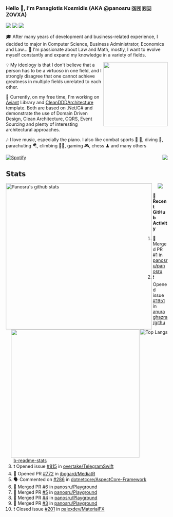 ### Hello 👋, I'm Panagiotis Kosmidis (AKA @panosru 🇬🇷 🇷🇺 ZOVXA)

[![](https://visitor-badge.glitch.me/badge?page_id=panosru-github-profile)](https://github.com/panosru) [![](https://img.shields.io/badge/-Panagiotis%20Kosmidis-blue?style=flat-square&logo=Linkedin&logoColor=white&link=https://www.linkedin.com/in/panagiotiskosmidis/)](https://www.linkedin.com/in/panagiotiskosmidis/) [![](https://img.shields.io/badge/-Europass%20CV-blue?style=flat-square&logo=microsoft-word&logoColor=white&link=https://url.kosmidis.me/europass)](https://url.kosmidis.me/europass)

🎓 After many years of development and business-related experience, I decided to major in Computer Science, Business Administrator, Economics and Law... 🤯 I'm passionate about Law and Math, mostly, I want to evolve myself constantly and expand my knowledge in a variety of fields.

<img align="right" width="200" src="https://user-images.githubusercontent.com/400362/145676737-ace81986-ddef-4213-b898-133aaecb023a.png" />

💡 My ideology is that I don't believe that a person has to be a virtuoso in one field, and I strongly disagree that one cannot achieve greatness in multiple fields unrelated to each other.

🔭 Currently, on my free time, I'm working on [Aviant](https://github.com/panosru/Aviant) Library and [CleanDDDArchitecture](https://github.com/panosru/CleanDDDArchitecture) template. Both are based on .Net/C# and demonstrate the use of Domain Driven Design, Clean Architecture, CQRS, Event Sourcing and plenty of interesting architectural approaches.

🎶 I love music, especially the piano. I also like combat sports 🥊 🤼, diving 🤿, parachuting 🪂, climbing 🧗🏻, gaming 🎮, chess ♟ and many others 

[![Spotify](https://novatorem.panosru.vercel.app/api/spotify)](https://open.spotify.com/user/panosru) [<img align="right" src="https://github-readme-stackoverflow.vercel.app/?userID=395187&theme=light&layout=compact">](https://stackoverflow.com/users/395187/panosru)

## 𝗦𝘁𝗮𝘁𝘀

<img width="455px" align="left" src="https://github-stats-git-custom-panosru.vercel.app/api?username=panosru&count_private=true&show_icons=true&include_all_commits=false&hide_border=true&custom_title=My%20Open%20Source%20Journey&locale=en&line_height=30" alt="Panosru's github stats" />

<img align="right" src="https://github-stats-git-custom-panosru.vercel.app/api/top-langs/?username=panosru&langs_count=20&layout=compact&count_private=true&hide_border=true&locale=en&exclude_repo=github-readme-stats,panosru,cockpit_GROUPS,jamesgeorge007,hedythedev,katerina-web,.net-rnd-i18n,php-censor,framework,BetterReflection,docker-php-censor,protos,node-jinjs,protos-docs,OxyNode" alt="Top Langs" />

<p align="center"><img src="http://github-readme-streak-stats.herokuapp.com?user=panosru&date_format=M%20j%5B%2C%20Y%5D&hide_border=true" /></p>


<img align="right" width="400" src="https://github-stats-git-custom-panosru.vercel.app/api/wakatime?username=panosru&hide_border=true" />

**👣 Recent GitHub Activity**

<!--START_SECTION:activity-->
1. 🎉 Merged PR [#1](https://github.com/panosru/panosru/pull/1) in [panosru/panosru](https://github.com/panosru/panosru)
2. ❗️ Opened issue [#1951](https://github.com/anuraghazra/github-readme-stats/issues/1951) in [anuraghazra/github-readme-stats](https://github.com/anuraghazra/github-readme-stats)
3. ❗️ Opened issue [#815](https://github.com/overtake/TelegramSwift/issues/815) in [overtake/TelegramSwift](https://github.com/overtake/TelegramSwift)
4. 💪 Opened PR [#772](https://github.com/jbogard/MediatR/pull/772) in [jbogard/MediatR](https://github.com/jbogard/MediatR)
5. 🗣 Commented on [#286](https://github.com/dotnetcore/AspectCore-Framework/issues/286) in [dotnetcore/AspectCore-Framework](https://github.com/dotnetcore/AspectCore-Framework)
6. 🎉 Merged PR [#6](https://github.com/panosru/Playground/pull/6) in [panosru/Playground](https://github.com/panosru/Playground)
7. 🎉 Merged PR [#5](https://github.com/panosru/Playground/pull/5) in [panosru/Playground](https://github.com/panosru/Playground)
8. 🎉 Merged PR [#4](https://github.com/panosru/Playground/pull/4) in [panosru/Playground](https://github.com/panosru/Playground)
9. 🎉 Merged PR [#3](https://github.com/panosru/Playground/pull/3) in [panosru/Playground](https://github.com/panosru/Playground)
10. ❗️ Closed issue [#201](https://github.com/palexdev/MaterialFX/issues/201) in [palexdev/MaterialFX](https://github.com/palexdev/MaterialFX)
<!--END_SECTION:activity-->
